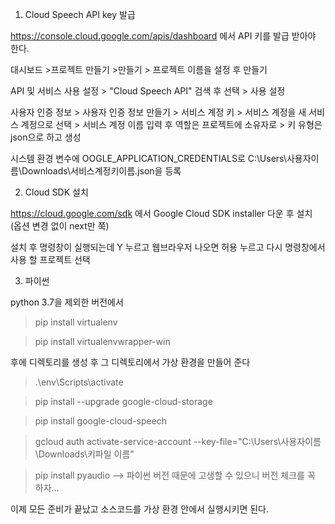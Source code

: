 1. Cloud Speech API key  발급

https://console.cloud.google.com/apis/dashboard 에서 API 키를 발급 받아야 한다.

대시보드 >프로젝트 만들기 >만들기 > 프로젝트 이름을 설정 후 만들기

API 및 서비스 사용 설정 > "Cloud Speech API" 검색 후 선택 > 사용 설정

사용자 인증 정보 > 사용자 인증 정보 만들기 > 서비스 계정 키 > 서비스 계정을 새 서비스 계정으로 선택 > 서비스 계정 이름 입력 후 역할은 프로젝트에 소유자로 > 키 유형은 json으로 하고 생성

시스템 환경 변수에 OOGLE_APPLICATION_CREDENTIALS로  C:\Users\사용자이름\Downloads\서비스계정키이름.json을 등록



2. Cloud SDK 설치

https://cloud.google.com/sdk 에서  Google Cloud SDK installer 다운 후 설치 (옵션 변경 없이 next만 쭉)

설치 후 명령창이 실행되는데 Y 누르고 웹브라우저 나오면 허용 누르고 다시 명령창에서 사용 할 프로젝트 선택 



3.  파이썬 

python 3.7을 제외한 버전에서

> pip install virtualenv

> pip install virtualenvwrapper-win

후에 디렉토리를 생성 후 그 디렉토리에서 가상 환경을 만들어 준다

> .\env\Scripts\activate

> pip install --upgrade google-cloud-storage

> pip install google-cloud-speech

> gcloud auth activate-service-account --key-file="C:\Users\사용자이름\Downloads\키파일 이름"

> pip install pyaudio         --> 파이썬 버전 때문에 고생할 수 있으니 버전 체크를 꼭 하자...





이제 모든 준비가 끝났고 소스코드를 가상 환경 안에서 실행시키면 된다.

